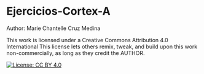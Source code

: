 # Ejercicios-Cortex-A

Author: Marie Chantelle Cruz Medina

This work is licensed under a Creative Commons Attribution 4.0 International
This license lets others remix, tweak, and build upon this work non-commercially, as long as they credit the AUTHOR.

[![License: CC BY 4.0](https://img.shields.io/badge/License-CC%20BY%204.0-lightgrey.svg)](https://creativecommons.org/licenses/by/4.0/)
